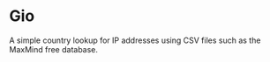 # Gio

A simple country lookup for IP addresses using CSV files such as the MaxMind free database.  